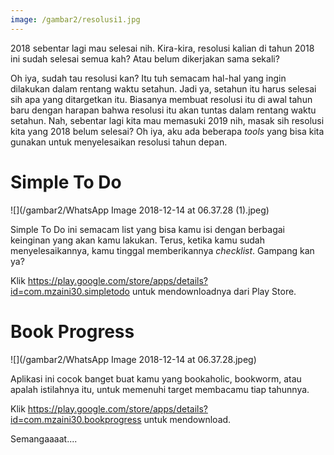 ```yaml
---
image: /gambar2/resolusi1.jpg
---
```


2018 sebentar lagi mau selesai nih. Kira-kira, resolusi kalian di tahun 2018 ini sudah selesai semua kah? Atau belum dikerjakan sama sekali?

Oh iya, sudah tau resolusi kan? Itu tuh semacam hal-hal yang ingin dilakukan dalam rentang waktu setahun. Jadi ya, setahun itu harus selesai sih apa yang ditargetkan itu. Biasanya membuat resolusi itu di awal tahun baru dengan harapan bahwa resolusi itu akan tuntas dalam rentang waktu setahun. Nah, sebentar lagi kita mau memasuki 2019 nih, masak sih resolusi kita yang 2018 belum selesai? Oh iya, aku ada beberapa _tools_ yang bisa kita gunakan untuk menyelesaikan resolusi tahun depan.

# Simple To Do

![](/gambar2/WhatsApp Image 2018-12-14 at 06.37.28 (1).jpeg)

Simple To Do ini semacam list yang bisa kamu isi dengan berbagai keinginan yang akan kamu lakukan. Terus, ketika kamu sudah menyelesaikannya, kamu tinggal memberikannya _checklist_. Gampang kan ya?

Klik <https://play.google.com/store/apps/details?id=com.mzaini30.simpletodo> untuk mendownloadnya dari Play Store.

# Book Progress

![](/gambar2/WhatsApp Image 2018-12-14 at 06.37.28.jpeg)

Aplikasi ini cocok banget buat kamu yang bookaholic, bookworm, atau apalah istilahnya itu, untuk memenuhi target membacamu tiap tahunnya.

Klik <https://play.google.com/store/apps/details?id=com.mzaini30.bookprogress> untuk mendownload.

Semangaaaat....
